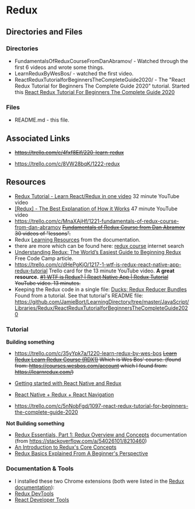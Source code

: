 # Redux

## Directories and Files

### Directories

* FundamentalsOfReduxCourseFromDanAbramov/ - Watched through the first 6 videos and wrote some things.
* LearnReduxByWesBos/ - watched the first video.
* ReactReduxTutorialforBeginnersTheCompleteGuide2020/ - The "React Redux Tutorial for Beginners The Complete Guide 2020" tutorial.
Started this [React Redux Tutorial For Beginners The Complete Guide 2020](https://github.com/JamieBort/LearningDirectory/tree/master/JavaScript/Libraries/Redux/ReactReduxTutorialforBeginnersTheCompleteGuide2020) 


### Files
* README.md - this file.

## Associated Links

* ~~https://trello.com/c/4fxf8Eif/220-learn-redux~~

* https://trello.com/c/8VW28bqK/1222-redux

## Resources

* [Redux Tutorial - Learn React/Redux in one video](https://www.youtube.com/watch?v=OSSpVLpuVWA) 32 minute YouTube video
* [[Redux] - The Best Explanation of How it Works](https://www.youtube.com/watch?v=3sjMRS1gJys) 47 minute YouTube video
* https://trello.com/c/MnaXAjHf/1221-fundamentals-of-redux-course-from-dan-abramov
~~[Fundamentals of Redux Course from Dan Abramov](https://egghead.io/courses/fundamentals-of-redux-course-from-dan-abramov-bd5cc867) 30 videos of "lessons".~~
* Redux [Learning Resources](https://redux.js.org/introduction/learning-resources) from the documentation.
* there are more which can be found here: [redux course](https://www.google.com/search?q=redux+course&oq=redux+course&aqs=chrome..69i57j69i64j69i60l3.2286j0j4&sourceid=chrome&ie=UTF-8) internet search
* [Understanding Redux: The World’s Easiest Guide to Beginning Redux](https://www.freecodecamp.org/news/understanding-redux-the-worlds-easiest-guide-to-beginning-redux-c695f45546f6/) Free Code Camp article.
* https://trello.com/c/dHePgKjO/1217-1-wtf-is-redux-react-native-app-redux-tutorial Trello card for the 13 minute YouTube video. **A great resource.**
~~[#1 WTF is Redux? | React Native App | Redux Tutorial](https://www.youtube.com/watch?v=KcC8KZ_Ga2M) YouTube video. 13 minutes.~~
* Keeping the Redux code in a single file:
[Ducks: Redux Reducer Bundles](https://github.com/erikras/ducks-modular-redux)
Found from a tutorial. 
See that tutorial's README file:
https://github.com/JamieBort/LearningDirectory/tree/master/JavaScript/Libraries/Redux/ReactReduxTutorialforBeginnersTheCompleteGuide2020

### Tutorial
**Building something**

* https://trello.com/c/35yYpk7a/1220-learn-redux-by-wes-bos
~~[Learn Redux
Learn Redux Course (RDX1)](https://courses.wesbos.com/account/access/6080143675ff3a25a5c4651a) Which is Wes Bos' course.
(found from: https://courses.wesbos.com/account which I found from: https://learnredux.com/)~~

* [Getting started with React Native and Redux](https://blog.cloudboost.io/getting-started-with-react-native-and-redux-6cd4addeb29)
* [React Native + Redux + React Navigation](https://medium.com/@relferreira/react-native-redux-react-navigation-ecec4014d648)
* https://trello.com/c/5nNobFgd/1097-react-redux-tutorial-for-beginners-the-complete-guide-2020

**Not Building something**

* [Redux Essentials, Part 1: Redux Overview and Concepts](https://redux.js.org/tutorials/essentials/part-1-overview-concepts) documentation
(from https://stackoverflow.com/a/54026101/8210460)
* [An Introduction to Redux's Core Concepts](https://www.digitalocean.com/community/tutorials/redux-redux-intro)
* [Redux Basics Explained From A Beginner's Perspective](https://dev.to/dylanmesty/redux-basics-explained-from-a-beginner-s-perspective-abm)

### Documentation & Tools

* I installed these two Chrome extensions (both were listed in the [Redux documentation](https://redux.js.org/tutorials/essentials/part-1-overview-concepts)):
 * [Redux DevTools](https://chrome.google.com/webstore/detail/redux-devtools/lmhkpmbekcpmknklioeibfkpmmfibljd/related?hl=en)
 * [React Developer Tools](https://chrome.google.com/webstore/detail/react-developer-tools/fmkadmapgofadopljbjfkapdkoienihi/related?hl=en)